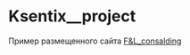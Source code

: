 # Ksentix__project
Пример размещенного сайта
[F&L_consalding](https://garishulc.github.io/Ksentix__project/)
